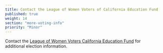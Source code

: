 ```yaml
---
title: Contact the League of Women Voters of California Education Fund
published: true
weight: 14
section: "more-voting-info"
priority: "Minor"
---
```


Contact the [League of Women Voters California Education Fund](https://cavotes.org/) for additional election information.   
